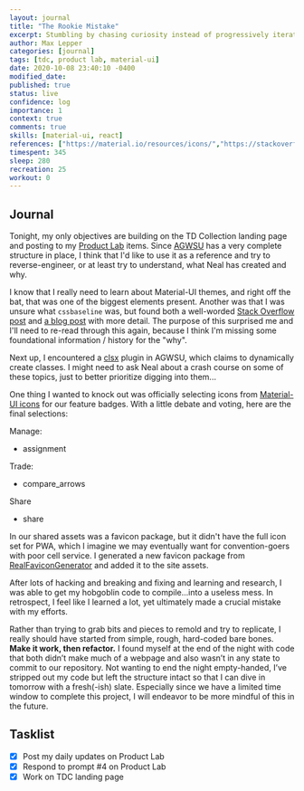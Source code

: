 ```yaml
---
layout: journal
title: "The Rookie Mistake"
excerpt: Stumbling by chasing curiosity instead of progressively iterating, but still managing to make some progress on the TDC landing page.
author: Max Lepper
categories: [journal]
tags: [tdc, product lab, material-ui]
date: 2020-10-08 23:40:10 -0400
modified_date:
published: true
status: live
confidence: log
importance: 1
context: true
comments: true
skills: [material-ui, react]
references: ["https://material.io/resources/icons/","https://stackoverflow.com/questions/57058299/what-does-the-cssbaseline-class-do","https://www.smashingmagazine.com/2012/12/css-baseline-the-good-the-bad-and-the-ugly/","https://stackoverflow.com/questions/57557271/how-to-use-clsx-in-react","https://realfavicongenerator.net/"]
timespent: 345
sleep: 280
recreation: 25
workout: 0
---
```


## Journal

Tonight, my only objectives are building on the TD Collection landing page and posting to my [Product Lab](https://scrimmage.us/the-product-lab/) items. Since [AGWSU](https://agwsu.org) has a very complete structure in place, I think that I'd like to use it as a reference and try to reverse-engineer, or at least try to understand, what Neal has created and why.

I know that I really need to learn about Material-UI themes, and right off the bat, that was one of the biggest elements present. Another was that I was unsure what `cssbaseline` was, but found both a well-worded [Stack Overflow post]({{page.references[1]}}) and [a blog post]({{page.references[2]}}) with more detail. The purpose of this surprised me and I'll need to re-read through this again, because I think I'm missing some foundational information / history for the "why".

Next up, I encountered a [clsx]({{page.references[3]}}) plugin in AGWSU, which claims to dynamically create classes. I might need to ask Neal about a crash course on some of these topics, just to better prioritize digging into them...

One thing I wanted to knock out was officially selecting icons from [Material-UI icons]({{page.references[0]}}) for our feature badges. With a little debate and voting, here are the final selections:

Manage:
- assignment

Trade:
- compare_arrows

Share
- share

In our shared assets was a favicon package, but it didn't have the full icon set for PWA, which I imagine we may eventually want for convention-goers with poor cell service. I generated a new favicon package from [RealFaviconGenerator]({{page.references[4]}}) and added it to the site assets.

After lots of hacking and breaking and fixing and learning and research, I was able to get my hobgoblin code to compile...into a useless mess. In retrospect, I feel like I learned a lot, yet ultimately made a crucial mistake with my efforts.

Rather than trying to grab bits and pieces to remold and try to replicate, I really should have started from simple, rough, hard-coded bare bones. **Make it work, then refactor.** I found myself at the end of the night with code that both didn’t make much of a webpage and also wasn’t in any state to commit to our repository. Not wanting to end the night empty-handed, I’ve stripped out my code but left the structure intact so that I can dive in tomorrow with a fresh(-ish) slate. Especially since we have a limited time window to complete this project, I will endeavor to be more mindful of this in the future.

## Tasklist

- [x] Post my daily updates on Product Lab
- [x] Respond to prompt #4 on Product Lab
- [x] Work on TDC landing page